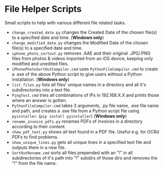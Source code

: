 #  File Helper Scripts

Small scripts to help with various different file related tasks. 

* `change_created_date.py` changes the Created Date of the chosen file(s) to a specified date and time. (**Windows only**)
* `change_modified_date.py` changes the Modified Date of the chosen file(s) to a specified date and time.
* `iphone_photo_sortout.py` removes .AAE and their original .JPG/.PNG files from photos & videos imported from an iOS device, keeping only modified and unedited files.
* `iPhonePhotoSortOutCompiler.cmd` uses `PythonFileCompiler.cmd` to create a .exe of the above Python script to give users without a Python installation. (**Windows only**)
* `list_files.py` lists all files' unique names in a directory and all it's subdirectories into a text file.
* `PingTest.cmd` tries all combinations of IPs in 192.168.X.X and prints those where an answer is gotten.
* `PythonFileCompiler.cmd` takes 3 arguments, .py file name, .exe file name and path, and creates a .exe file from a Python script file using `pyinstaller`. (`pip install pyinstaller`) (**Windows only**)
* `rename_invoice_pdfs.py` renames PDFs of invoices in a directory according to their content.
* `show_pdf_text.py` shows all text found in a PDF file. Useful e.g. for OCRd PDFs to find problems.
* `show_unique_lines.py` gets all unique lines in a specified text file and outputs them in a new file.
* `SortOutRename.cmd` sorts all files prepended with an "!" in all subdirectories of it's path into "!" subdirs of those dirs and removes the "!" from the file name.